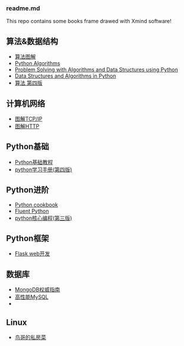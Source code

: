 ### readme.md

This repo contains some books frame drawed with Xmind software!

## 算法&数据结构
* [算法图解]()
* [Python Algorithms]()
* [Problem Solving with Algorithms and Data Structures using Python](http://www.interactivepython.org/runestone/static/pythonds/index.html)
* [Data Structures and Algorithms in Python]()
* [算法 第四版](http://vdisk.weibo.com/s/uKgbN23K6OpNt)

## 计算机网络
* [图解TCP/IP]()
* [图解HTTP]()

## Python基础
* [Python基础教程]()
* [python学习手册(第四版)]()

## Python进阶

* [Python cookbook]()
* [Fluent Python](http://shop.oreilly.com/product/0636920032519.do)
* [python核心编程(第三版)]()
## Python框架
* [Flask web开发](https://book.douban.com/subject/26274202/)

## 数据库
* [MongoDB权威指南]()
* [高性能MySQL]()
* []()

## Linux
* [鸟哥的私房菜]()